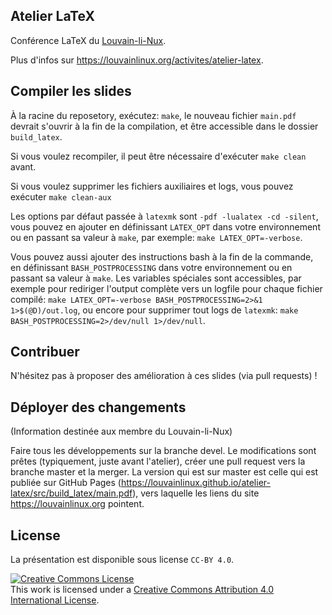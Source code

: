 Atelier LaTeX
----------

Conférence LaTeX du [Louvain-li-Nux](https://louvainlinux.org).

Plus d'infos sur <https://louvainlinux.org/activites/atelier-latex>.

## Compiler les slides

À la racine du reposetory, exécutez: `make`, le nouveau fichier `main.pdf` devrait s'ouvrir à la fin de la compilation, et être accessible dans le dossier `build_latex`.

Si vous voulez recompiler, il peut être nécessaire d'exécuter `make clean` avant.

Si vous voulez supprimer les fichiers auxiliaires et logs, vous pouvez exécuter `make clean-aux`

Les options par défaut passée à `latexmk` sont `-pdf -lualatex -cd -silent`, vous pouvez en ajouter en définissant `LATEX_OPT` dans votre environnement ou en passant sa valeur à `make`, par exemple: `make LATEX_OPT=-verbose`.

Vous pouvez aussi ajouter des instructions bash à la fin de la commande, en définissant `BASH_POSTPROCESSING` dans votre environnement ou en passant sa valeur à `make`. Les variables spéciales sont accessibles, par exemple pour rediriger l'output complète vers un logfile pour chaque fichier compilé: `make LATEX_OPT=-verbose BASH_POSTPROCESSING=2>&1 1>$(@D)/out.log`, ou encore pour supprimer tout logs de `latexmk`: `make BASH_POSTPROCESSING=2>/dev/null 1>/dev/null`.

## Contribuer

N'hésitez pas à proposer des amélioration à ces slides (via pull requests) !

## Déployer des changements

(Information destinée aux membre du Louvain-li-Nux)

Faire tous les développements sur la branche devel. Le modifications sont
prêtes (typiquement, juste avant l'atelier), créer une pull request vers la
branche master et la merger. La version qui est sur master est celle qui est
publiée sur GitHub Pages
(<https://louvainlinux.github.io/atelier-latex/src/build_latex/main.pdf>), vers
laquelle les liens du site <https://louvainlinux.org> pointent.

## License

La présentation est disponible sous license `CC-BY 4.0`.

<a rel="license" href="http://creativecommons.org/licenses/by/4.0/">
<img alt="Creative Commons License" style="border-width:0" src="https://i.creativecommons.org/l/by/4.0/88x31.png" /></a>
<br />This work is licensed under a
<a rel="license" href="http://creativecommons.org/licenses/by/4.0/">Creative Commons Attribution 4.0 International License</a>.

